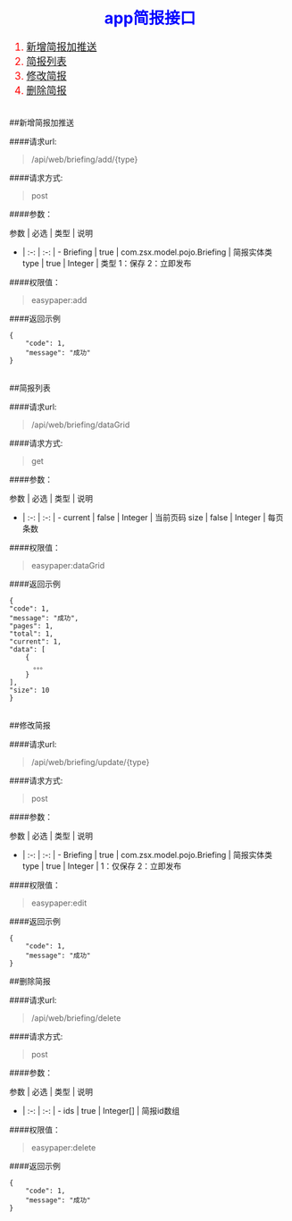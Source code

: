 <h1 align=center><font color=blue>app简报接口</font></h1>

<font size=4 color=red>

1. [新增简报加推送](#add)
2. [简报列表](#data_grid)
3. [修改简报](#update)
4. [删除简报](#delete)

</font>

<br/>
<span id="add"></span>
##新增简报加推送


####请求url: 
> /api/web/briefing/add/{type}

####请求方式: 
> post

####参数：

参数 | 必选 | 类型 | 说明
- | :-: | :-: | -
Briefing | true | com.zsx.model.pojo.Briefing | 简报实体类
type | true | Integer | 类型  1：保存 2：立即发布

####权限值：
> easypaper:add

####返回示例

	{
	    "code": 1,
	    "message": "成功"
	}


<br/>
<span id="data_grid"></span>
##简报列表


####请求url: 
> /api/web/briefing/dataGrid

####请求方式: 
> get

####参数：

参数 | 必选 | 类型 | 说明
- | :-: | :-: | -
current | false | Integer | 当前页码
size | false | Integer | 每页条数 

####权限值：
> easypaper:dataGrid

####返回示例

	{
    "code": 1,
    "message": "成功",
    "pages": 1,
    "total": 1,
    "current": 1,
    "data": [
        {
          。。。  
        }
    ],
    "size": 10
	}


<br/>
<span id="update"></span>
##修改简报


####请求url: 
> /api/web/briefing/update/{type}

####请求方式: 
> post

####参数：

参数 | 必选 | 类型 | 说明
- | :-: | :-: | -
Briefing | true | com.zsx.model.pojo.Briefing | 简报实体类
type | true | Integer | 1：仅保存  2：立即发布

####权限值：
> easypaper:edit

####返回示例

	{
	    "code": 1,
	    "message": "成功"
	}



<span id="delete"></span>
##删除简报


####请求url: 
> /api/web/briefing/delete

####请求方式: 
> post

####参数：

参数 | 必选 | 类型 | 说明
- | :-: | :-: | -
ids | true | Integer[] | 简报id数组

####权限值：
> easypaper:delete

####返回示例

	{
	    "code": 1,
	    "message": "成功"
	}